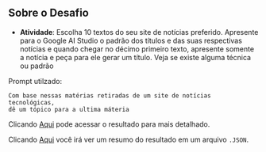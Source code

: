 ## Sobre o Desafio

* **Atividade**: Escolha 10 textos do seu site de notícias preferido. Apresente para o Google AI Studio o padrão dos títulos e das suas respectivas notícias e quando chegar no décimo primeiro texto, apresente somente a notícia e peça para ele gerar um título. Veja se existe alguma técnica ou padrão

Prompt utilzado:
```
Com base nessas matérias retiradas de um site de notícias tecnológicas, 
dê um tópico para a ultima máteria
```

Clicando [Aqui](https://aistudio.google.com/app/prompts/1OyHSdJ72Rbb8XLXeAzL0vj6N9r-Em6qG) pode acessar o resultado para mais detalhado.

Clicando [Aqui](resultado.json) você irá ver um resumo do resultado em um arquivo `.JSON`.
